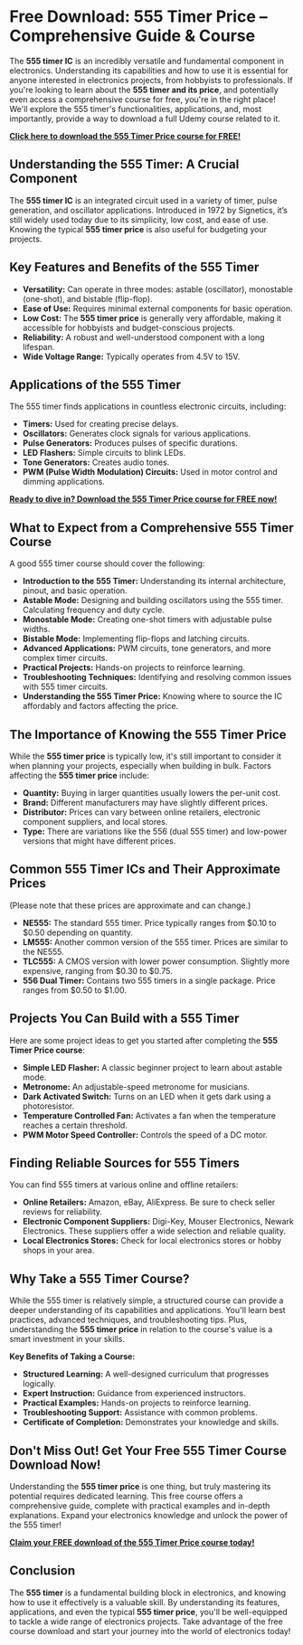 # Free Download: 555 Timer Price – Comprehensive Guide & Course

The **555 timer IC** is an incredibly versatile and fundamental component in electronics. Understanding its capabilities and how to use it is essential for anyone interested in electronics projects, from hobbyists to professionals. If you're looking to learn about the **555 timer and its price**, and potentially even access a comprehensive course for free, you're in the right place! We'll explore the 555 timer's functionalities, applications, and, most importantly, provide a way to download a full Udemy course related to it.

[**Click here to download the 555 Timer Price course for FREE!**](https://udemywork.com/555-timer-price)

## Understanding the 555 Timer: A Crucial Component

The **555 timer IC** is an integrated circuit used in a variety of timer, pulse generation, and oscillator applications. Introduced in 1972 by Signetics, it’s still widely used today due to its simplicity, low cost, and ease of use. Knowing the typical **555 timer price** is also useful for budgeting your projects.

## Key Features and Benefits of the 555 Timer

*   **Versatility:** Can operate in three modes: astable (oscillator), monostable (one-shot), and bistable (flip-flop).
*   **Ease of Use:** Requires minimal external components for basic operation.
*   **Low Cost:** The **555 timer price** is generally very affordable, making it accessible for hobbyists and budget-conscious projects.
*   **Reliability:** A robust and well-understood component with a long lifespan.
*   **Wide Voltage Range:** Typically operates from 4.5V to 15V.

## Applications of the 555 Timer

The 555 timer finds applications in countless electronic circuits, including:

*   **Timers:** Used for creating precise delays.
*   **Oscillators:** Generates clock signals for various applications.
*   **Pulse Generators:** Produces pulses of specific durations.
*   **LED Flashers:** Simple circuits to blink LEDs.
*   **Tone Generators:** Creates audio tones.
*   **PWM (Pulse Width Modulation) Circuits:** Used in motor control and dimming applications.

[**Ready to dive in? Download the 555 Timer Price course for FREE now!**](https://udemywork.com/555-timer-price)

## What to Expect from a Comprehensive 555 Timer Course

A good 555 timer course should cover the following:

*   **Introduction to the 555 Timer:** Understanding its internal architecture, pinout, and basic operation.
*   **Astable Mode:** Designing and building oscillators using the 555 timer. Calculating frequency and duty cycle.
*   **Monostable Mode:** Creating one-shot timers with adjustable pulse widths.
*   **Bistable Mode:** Implementing flip-flops and latching circuits.
*   **Advanced Applications:** PWM circuits, tone generators, and more complex timer circuits.
*   **Practical Projects:** Hands-on projects to reinforce learning.
*   **Troubleshooting Techniques:** Identifying and resolving common issues with 555 timer circuits.
*   **Understanding the 555 Timer Price:** Knowing where to source the IC affordably and factors affecting the price.

## The Importance of Knowing the 555 Timer Price

While the **555 timer price** is typically low, it's still important to consider it when planning your projects, especially when building in bulk. Factors affecting the **555 timer price** include:

*   **Quantity:** Buying in larger quantities usually lowers the per-unit cost.
*   **Brand:** Different manufacturers may have slightly different prices.
*   **Distributor:** Prices can vary between online retailers, electronic component suppliers, and local stores.
*   **Type:** There are variations like the 556 (dual 555 timer) and low-power versions that might have different prices.

## Common 555 Timer ICs and Their Approximate Prices

(Please note that these prices are approximate and can change.)

*   **NE555:** The standard 555 timer. Price typically ranges from $0.10 to $0.50 depending on quantity.
*   **LM555:** Another common version of the 555 timer. Prices are similar to the NE555.
*   **TLC555:** A CMOS version with lower power consumption. Slightly more expensive, ranging from $0.30 to $0.75.
*   **556 Dual Timer:** Contains two 555 timers in a single package. Price ranges from $0.50 to $1.00.

## Projects You Can Build with a 555 Timer

Here are some project ideas to get you started after completing the **555 Timer Price course**:

*   **Simple LED Flasher:** A classic beginner project to learn about astable mode.
*   **Metronome:** An adjustable-speed metronome for musicians.
*   **Dark Activated Switch:** Turns on an LED when it gets dark using a photoresistor.
*   **Temperature Controlled Fan:** Activates a fan when the temperature reaches a certain threshold.
*   **PWM Motor Speed Controller:** Controls the speed of a DC motor.

## Finding Reliable Sources for 555 Timers

You can find 555 timers at various online and offline retailers:

*   **Online Retailers:** Amazon, eBay, AliExpress. Be sure to check seller reviews for reliability.
*   **Electronic Component Suppliers:** Digi-Key, Mouser Electronics, Newark Electronics. These suppliers offer a wide selection and reliable quality.
*   **Local Electronics Stores:** Check for local electronics stores or hobby shops in your area.

## Why Take a 555 Timer Course?

While the 555 timer is relatively simple, a structured course can provide a deeper understanding of its capabilities and applications. You'll learn best practices, advanced techniques, and troubleshooting tips. Plus, understanding the **555 timer price** in relation to the course's value is a smart investment in your skills.

**Key Benefits of Taking a Course:**

*   **Structured Learning:** A well-designed curriculum that progresses logically.
*   **Expert Instruction:** Guidance from experienced instructors.
*   **Practical Examples:** Hands-on projects to reinforce learning.
*   **Troubleshooting Support:** Assistance with common problems.
*   **Certificate of Completion:** Demonstrates your knowledge and skills.

## Don't Miss Out! Get Your Free 555 Timer Course Download Now!

Understanding the **555 timer price** is one thing, but truly mastering its potential requires dedicated learning. This free course offers a comprehensive guide, complete with practical examples and in-depth explanations. Expand your electronics knowledge and unlock the power of the 555 timer!

[**Claim your FREE download of the 555 Timer Price course today!**](https://udemywork.com/555-timer-price)

## Conclusion

The **555 timer** is a fundamental building block in electronics, and knowing how to use it effectively is a valuable skill. By understanding its features, applications, and even the typical **555 timer price**, you'll be well-equipped to tackle a wide range of electronics projects. Take advantage of the free course download and start your journey into the world of electronics today!
